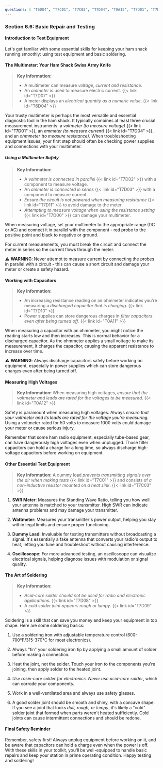 ```yaml
---
questions: [ "T6D04", "T7C01", "T7C03", "T7D04", "T0A12", "T7D01", "T7D02", "T7D03", "T7D06", "T7D07", "T7D09", "T7D11", "T0A11", "T7D08", "T7D10" ]
---
```


### Section 6.6: Basic Repair and Testing

#### Introduction to Test Equipment

Let's get familiar with some essential skills for keeping your ham shack running smoothly: using test equipment and basic soldering.

#### The Multimeter: Your Ham Shack Swiss Army Knife

> **Key Information:**
> * A multimeter can measure *voltage, current and resistance*.
> * An *ammeter* is used to measure electric current. {{< link id="T7D07" >}}
> * A meter displays an *electrical quantity as a numeric value*. {{< link id="T6D04" >}}

Your trusty multimeter is perhaps the most versatile and essential diagnostic tool in the ham shack. It typically combines at least three crucial measurement instruments: a *voltmeter (to measure voltage)* {{< link id="T7D01" >}}, an *ammeter (to measure current)* {{< link id="T7D04" >}}, and an *ohmmeter (to measure resistance)*. When troubleshooting equipment issues, your first step should often be checking power supplies and connections with your multimeter.

##### Using a Multimeter Safely

> **Key Information:** 
> * A *voltmeter is connected in parallel* {{< link id="T7D02" >}} with a component to measure voltage.
> * An *ammeter is connected in series* {{< link id="T7D03" >}} with a component to measure current.
> * *Ensure the circuit is not powered when measuring resistance* {{< link id="T7D11" >}} to avoid damage to the meter.
> * *Attempting to measure voltage when using the resistance setting* {{< link id="T7D06" >}} can damage your multimeter.

When measuring voltage, set your multimeter to the appropriate range (DC or AC) and connect it in parallel with the component - red probe to the positive point and black to negative or ground.

For current measurements, you must break the circuit and connect the meter in series so the current flows through the meter.

⚠️ **WARNING**: Never attempt to measure current by connecting the probes in parallel with a circuit - this can cause a short circuit and damage your meter or create a safety hazard.

#### Working with Capacitors

> **Key Information:** 
> * An increasing resistance reading on an ohmmeter indicates you're measuring a *discharged capacitor that is charging*. {{< link id="T7D10" >}}
> * Power supplies can store dangerous charges in *filter capacitors even after being turned off*. {{< link id="T0A11" >}}

When measuring a capacitor with an ohmmeter, you might notice the reading starts low and then increases. This is normal behavior for a discharged capacitor. As the ohmmeter applies a small voltage to make its measurement, it charges the capacitor, causing the apparent resistance to increase over time.

⚠️ **WARNING**: Always discharge capacitors safely before working on equipment, especially in power supplies which can store dangerous charges even after being turned off.

#### Measuring High Voltages

> **Key Information:** When measuring high voltages, *ensure that the voltmeter and leads are rated for the voltages to be measured*. {{< link id="T0A12" >}}

Safety is paramount when measuring high voltages. Always *ensure that your voltmeter and its leads are rated for the voltage you're measuring*. Using a voltmeter rated for 50 volts to measure 1000 volts could damage your meter or cause serious injury.

Remember that some ham radio equipment, especially tube-based gear, can have dangerously high voltages even when unplugged. Those filter capacitors can hold a charge for a long time, so always discharge high-voltage capacitors before working on equipment.

#### Other Essential Test Equipment

> **Key Information:** A dummy load *prevents transmitting signals over the air when making tests* {{< link id="T7C01" >}} and consists of *a non-inductive resistor mounted on a heat sink*. {{< link id="T7C03" >}}

1. **SWR Meter**: Measures the Standing Wave Ratio, telling you how well your antenna is matched to your transmitter. High SWR can indicate antenna problems and may damage your transmitter.

2. **Wattmeter**: Measures your transmitter's power output, helping you stay within legal limits and ensure proper functioning.

3. **Dummy Load**: Invaluable for testing transmitters without broadcasting a signal. It's essentially a fake antenna that converts your radio's output to heat, letting you tune and troubleshoot without causing interference.

4. **Oscilloscope**: For more advanced testing, an oscilloscope can visualize electrical signals, helping diagnose issues with modulation or signal quality.

#### The Art of Soldering

> **Key Information:** 
> * *Acid-core solder should not be used for radio and electronic applications*. {{< link id="T7D08" >}} 
> * A *cold solder joint appears rough or lumpy*. {{< link id="T7D09" >}}

Soldering is a skill that can save you money and keep your equipment in top shape. Here are some soldering basics:

1. Use a soldering iron with adjustable temperature control (600-700°F/315-370°C for most electronics).

2. Always "tin" your soldering iron tip by applying a small amount of solder before making a connection.

3. Heat the joint, not the solder. Touch your iron to the components you're joining, then apply solder to the heated joint.

4. *Use rosin-core solder for electronics. Never use acid-core solder*, which can corrode your components.

5. Work in a well-ventilated area and always use safety glasses.

6. A good solder joint should be smooth and shiny, with a concave shape. If you see a joint that looks *dull, rough, or lumpy*, it's likely a "cold" solder joint that formed when parts weren't heated sufficiently. Cold joints can cause intermittent connections and should be redone.

#### Final Safety Reminder

Remember, safety first! Always unplug equipment before working on it, and be aware that capacitors can hold a charge even when the power is off. With these skills in your toolkit, you'll be well-equipped to handle basic repairs and keep your station in prime operating condition. Happy testing and soldering!
